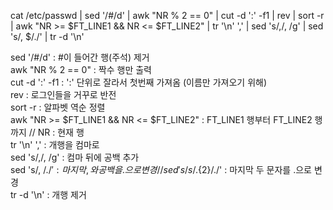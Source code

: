 cat /etc/passwd | sed '/#/d' | awk "NR % 2 == 0" | cut -d ':' -f1 | rev | sort -r |
awk "NR >= $FT_LINE1 && NR <= $FT_LINE2" | tr '\n' ',' | sed 's/,/, /g' |
sed 's/, $/./' | tr -d '\n'<br>

sed '/#/d' : #이 들어간 행(주석) 제거<br>
awk "NR % 2 == 0" : 짝수 행만 출력<br>
cut -d ':' -f1 : ':' 단위로 잘라서 첫번째 가져옴 (이름만 가져오기 위해)<br>
rev : 로그인들을 거꾸로 반전<br>
sort -r : 알파벳 역순 정렬<br>
awk "NR >= $FT_LINE1 && NR <= $FT_LINE2" : FT_LINE1 행부터 FT_LINE2 행까지 // NR : 현재 행<br>
tr '\n' ',' : 개행을 컴마로<br>
sed 's/,/, /g' : 컴마 뒤에 공백 추가<br>
sed 's/, $/./' : 마지막 ,와 공백을 .으로 변경 //sed 's/s/.\{2\}$/./' : 마지막 두 문자를 .으로 변경<br>
tr -d '\n' : 개행 제거